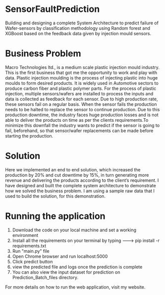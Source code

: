 # SensorFaultPrediction

Building and designing a complete System Architecture to predict failure of Wafer-sensors by classification methodology using Random forest and XGBoost based on the feedback data given by injection mould sensors. 

# Business Problem

Macro Technologies ltd., is a medium scale plastic injection mould industry. This is the first business that got me the opportunity to work and play with data. Plastic injection moulding is the process of injecting plastic into huge moulds to form desired products. It is widely used in Automotive sectors to produce carbon fiber and plastic polymer parts. For the process of plastic injection, multiple sensors/wafers are installed to process the inputs and data is collected as feedback for each sensor. Due to high production rate, these sensors fail on a regular basis. When the sensor fails the production needs to be halted to replace the sensor to continue production. Due to this production downtime, the industry faces huge production losses and is not able to deliver the products on time as per the clients requirements.To minimize this downfall the industry wants to predict if the sensor is going to fail, beforehand, so that sensor/wafer replacements can be made before starting the production.

# Solution

Here we implemented an end to end solution, which increased the production by 20% and cut downtime by 15%, in turn generating more revenue and delivering the products according to the client’s requirement. I have designed and built the complete system architecture to demonstrate how we solved the business problem. I am using a sample raw data that I used to build the solution, for this demonstration.

# Running the application

1) Download the code on your local machine and set a working environment
2) Install all the requirements on your terminal by typing ---> pip install -r requirements.txt
3) Run "main.py" file
4) Open Chrome browser and run localhost:5000
5) Click predict button
6) view the predicted file and logs once the prediction is complete
7) You can also view the input dataset for prediction on Prediction_Batch_files directory.

For more details on how to run the web application, visit my website.
